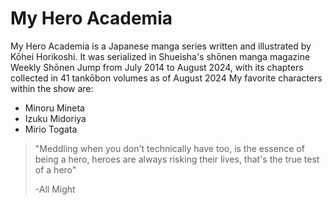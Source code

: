 # My Hero Academia

My Hero Academia is a Japanese manga series written and illustrated by Kōhei Horikoshi. It was serialized in Shueisha's shōnen manga magazine Weekly Shōnen Jump from July 2014 to August 2024, with its chapters collected in 41 tankōbon volumes as of August 2024
My favorite characters within the show are:
- Minoru Mineta
- Izuku Midoriya
- Mirio Togata
>"Meddling when you don't technically have too, is the essence of being a hero, heroes are always risking their lives, that's the true test of a hero"
>
>-All Might
